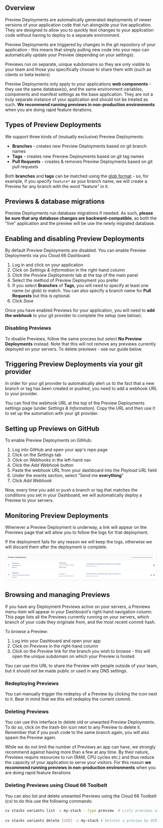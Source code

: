 ## Overview

Preview Deployments are automatically generated deployments of newer versions of your application code that run alongside your live application. They are designed to allow you to quickly test changes to your application code without having to deploy to a separate environment. 

Preview Deployments are triggered by changes in the git repository of your application - this means that simply pulling new code into your repo can automatically update your Preview (depending on your settings).

Previews run on separate, unique subdomains so they are only visible to your team and those you specifically choose to share them with (such as clients or beta testers)

<div class="notice"><p>Preview Deployments only apply to your applications <strong>web components</strong>  - they use the same database(s), and the same environment variables, components and manifest settings as the base application. They are <em>not</em> a truly separate instance of your application and should not be treated as such. <strong>We recommend running previews in non-production environments</strong> when you are doing rapid feature iterations.</p></div>

## Types of Preview Deployments

We support three kinds of (mutually exclusive) Preview Deployments:

- **Branches** - creates new Preview Deployments based on git branch names
- **Tags** - creates new Preview Deployments based on git tag names
- **Pull Requests** - creates & removes Preview Deployments based on git pull requests

Both **branches** and **tags** can be matched using the [glob format](https://en.wikipedia.org/wiki/Glob_(programming)) - so, for example, if you specify `feature*` as your branch name, we will create a Preview for any branch with the word "feature" in it.

## Previews & database migrations

Preview Deployments run database migrations if needed. As such, **please be sure that any database changes are backward-compatible**, as both the "live" application and the preview will be use the newly migrated database.

## Enabling and disabling Preview Deployments

By default Preview Deployments are disabled. You can enable Preview Deployments via you Cloud 66 Dashboard:

1. Log in and click on your application
2. Click on *Settings & Information* in the right-hand column
3. Click the *Preview Deployments* tab at the top of the main panel
4. Select the method of Preview Deployment you prefer
5. If you select **Branches** of **Tags**, you will need to specify at least one name (or glob) to match. You can also specify a branch name for **Pull Requests** but this is optional. 
6. Click *Save*

Once you have enabled Previews for your application, you will need to **add the webhook** to your git provider to complete the setup (see below).

### Disabling Previews

To disable Previews, follow the same process but select **No Preview Deployments** instead. Note that this will not remove any previews currently deployed on your servers. To delete previews - see our guide below.

## Triggering Preview Deployments via your git provider

In order for your git provider to automatically alert us to the fact that a new branch or tag has been created or pushed, you need to add a webhook URL to your provider. 

You can find the webhook URL at the top of the Preview Deployments settings page (under *Settings & Information).* Copy the URL and then use it to set up the automation with your git provider. 

## Setting up Previews on GitHub

To enable Preview Deployments on GitHub:

1. Log into GitHub and open your app's repo page
2. Click on the *Settings* tab
3. Click on Webhooks in the left-hand nav
4. Click the *Add Webhook* button
5. Paste the webhook URL from your dashboard into the *Payload URL* field 
6. Under the events section, select "Send me **everything**" 
7. Click *Add Webhook*

Now, every time you add or push a branch or tag that matches the conditions you set in your Dashboard, we will automatically deploy a Preview to your servers.

## Monitoring Preview Deployments

Whenever a Preview Deployment is underway, a link will appear on the Previews page that will allow you to follow the logs for that deployment. 

If the deployment fails for any reason we will keep the logs, otherwise we will discard them after the deployment is complete.

![Preview Deploymemnt logs interface](/assets/shared/preview-deploy-logs.png)

## Browsing and managing Previews

If you have any Deployment Previews active on your servers, a Previews menu-item will appear in your Dashboard's right-hand navigation column. This page lists all the Previews currently running on your servers, which branch of your code they originate from, and the most recent commit hash.

To browse a Preview:

1. Log into your Dashboard and open your app
2. Click on *Previews* in the right-hand column 
3. Click on the *Preview* link for the branch you wish to browse - this will open the unique subdomain on which your Preview is hosted. 

You can use this URL to share the Preview with people outside of your team, but it should not be made public or used in any DNS settings.

### Redeploying Previews

You can manually trigger the redeploy of a Preview by clicking the icon next to it. Bear in mind that we this will redeploy the current commit. 

### Deleting Previews

You can use this interface to delete old or unwanted Preview Deployments. To do so, click on the trash-bin icon next to any Preview to delete it. Remember that if you push code to the same branch again, you will also spawn the Preview again.

<div class="notice notice-warning"><p>While we do not limit the number of Previews an app can have, we strongly recommend against having more than a few at any time. By their nature, Previews require resources to run (RAM, CPU cycles etc.) and thus reduce the capacity of your application to serve your visitors. For this reason <strong>we recommend running previews in non-production environments</strong> when you are doing rapid feature iterations</p></div>


### Deleting Previews using Cloud 66 Toolbelt

You can also list and delete unwanted Previews using the Cloud 66 Toolbelt (cx) to do this use the following commands:

```bash
cx stacks variants list -s my-stack --type preview  # Lists previews with UIDs

cx stacks variants delete [UID] -s my-stack # Deletes a preview by UID
```